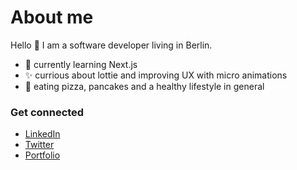 # About me

Hello 👋 I am a software developer living in Berlin.

- 🌱 currently learning Next.js
- ✨ currious about lottie and improving UX with micro animations
- 🍕 eating pizza, pancakes and a healthy lifestyle in general


### Get connected

- [LinkedIn](https://www.linkedin.com/in/frank-robnik/)
- [Twitter](https://twitter.com/frobnik)
- [Portfolio](https://www.frank-robnik.de/)
